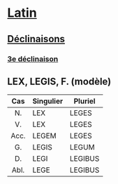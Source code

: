 # [Latin](/fr/langues/latin/)
## [Déclinaisons](/fr/langues/latin/declinaisons/)
### [3e déclinaison](/fr/langues/latin/declinaisons/3/)
## LEX, LEGIS, F. (modèle)

| Cas  | Singulier | Pluriel   |
| :--: | --------- | --------- |
| N.   | LEX       | LEGES     |
| V.   | LEX       | LEGES     |
| Acc. | LEGEM     | LEGES     |
| G.   | LEGIS     | LEGUM     |
| D.   | LEGI      | LEGIBUS   |
| Abl. | LEGE      | LEGIBUS   |